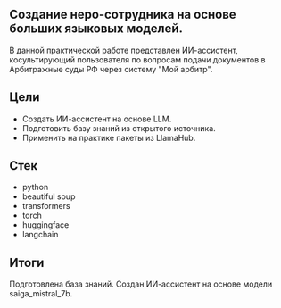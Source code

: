 ## Создание неро-сотрудника на основе больших языковых моделей.

В данной практической работе представлен ИИ-ассистент, косультирующий пользователя по вопросам подачи документов в Арбитражные суды РФ через систему "Мой арбитр".

## Цели
- Создать ИИ-ассистент на основе LLM.
- Подготовить базу знаний из открытого источника.
- Применить на практике пакеты из LlamaHub.


## Стек
- python
- beautiful soup
- transformers
- torch
- huggingface
- langchain


## Итоги
Подготовлена база знаний. Создан ИИ-ассистент на основе модели saiga_mistral_7b.

